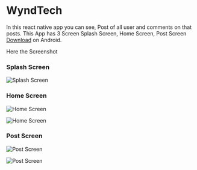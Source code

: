 # WyndTech

In this react native app you can see, Post of all user and comments on that posts. This App has 3 Screen Splash Screen, Home Screen, Post Screen
[Download](https://github.com/HimanshuJoshi228/WyndTech/blob/master/WyndTech.apk?raw=true) on Android.

Here the Screenshot
### Splash Screen
![Splash Screen](https://raw.githubusercontent.com/HimanshuJoshi228/WyndTech/master/screenshots/screencap-2023-01-09T070344.118Z.png)


### Home Screen
![Home Screen](https://raw.githubusercontent.com/HimanshuJoshi228/WyndTech/master/screenshots/screencap-2023-01-09T070356.587Z.png)

![Home Screen](https://raw.githubusercontent.com/HimanshuJoshi228/WyndTech/master/screenshots/screencap-2023-01-09T070420.653Z.png)


### Post Screen
![Post Screen](https://raw.githubusercontent.com/HimanshuJoshi228/WyndTech/master/screenshots/screencap-2023-01-09T070441.427Z.png)

![Post Screen](https://raw.githubusercontent.com/HimanshuJoshi228/WyndTech/master/screenshots/screencap-2023-01-09T070500.471Z.png)

